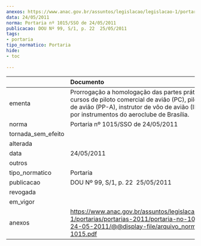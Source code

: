 ```yaml
---
anexos: https://www.anac.gov.br/assuntos/legislacao/legislacao-1/portarias/portarias-2011/portaria-no-1015-sso-de-24-05-2011/@@display-file/arquivo_norma/PA2011-1015.pdf
data: 24/05/2011
norma: Portaria nº 1015/SSO de 24/05/2011
publicacao: DOU Nº 99, S/1, p. 22  25/05/2011
tags:
- portaria
tipo_normatico: Portaria
hide: 
- toc 
 
---
```


|                    | Documento                                                                                                                                                                                                      |
|:-------------------|:---------------------------------------------------------------------------------------------------------------------------------------------------------------------------------------------------------------|
| ementa             | Prorrogação a homologação das partes práticas dos cursos de piloto comercial de avião (PC), piloto privado de avião (PP-A), instrutor de vôo de avião (INV-A) e Voo por instrumentos do aeroclube de Brasília. |
| norma              | Portaria nº 1015/SSO de 24/05/2011                                                                                                                                                                             |
| tornada_sem_efeito |                                                                                                                                                                                                                |
| alterada           |                                                                                                                                                                                                                |
| data               | 24/05/2011                                                                                                                                                                                                     |
| outros             |                                                                                                                                                                                                                |
| tipo_normatico     | Portaria                                                                                                                                                                                                       |
| publicacao         | DOU Nº 99, S/1, p. 22  25/05/2011                                                                                                                                                                              |
| revogada           |                                                                                                                                                                                                                |
| em_vigor           |                                                                                                                                                                                                                |
| anexos             | https://www.anac.gov.br/assuntos/legislacao/legislacao-1/portarias/portarias-2011/portaria-no-1015-sso-de-24-05-2011/@@display-file/arquivo_norma/PA2011-1015.pdf                                              |